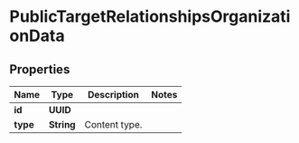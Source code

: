 

# PublicTargetRelationshipsOrganizationData


## Properties

| Name | Type | Description | Notes |
|------------ | ------------- | ------------- | -------------|
|**id** | **UUID** |  |  |
|**type** | **String** | Content type. |  |



